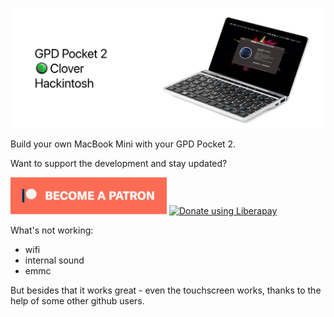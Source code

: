 ![GPD-Pocket-2-Clover-Hackintosh](images/headerimage.jpg "GPD-Pocket-2-Clover-Hackintosh")

Build your own MacBook Mini with your GPD Pocket 2.

Want to support the development and stay updated?

<a href="https://www.patreon.com/bePatron?u=24983231"><img alt="Become a Patreon" src="images/patreon_button.svg"></a> <a href="https://liberapay.com/marcoEDU/donate"><img alt="Donate using Liberapay" src="https://liberapay.com/assets/widgets/donate.svg"></a>

What's not working:
- wifi
- internal sound
- emmc

But besides that it works great - even the touchscreen works, thanks to the help of some other github users.